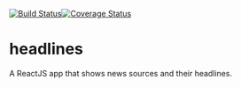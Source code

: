 [![Build Status](https://travis-ci.org/baasbank/headlines.svg?branch=cleanup)](https://travis-ci.org/baasbank/headlines)[![Coverage Status](https://coveralls.io/repos/github/baasbank/headlines/badge.svg?branch=master)](https://coveralls.io/github/baasbank/headlines?branch=master)
# headlines
A ReactJS app that shows news sources and their headlines.
